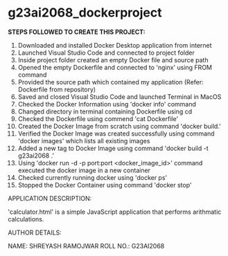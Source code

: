 # g23ai2068_dockerproject

<b> STEPS FOLLOWED TO CREATE THIS PROJECT: </b>

1. Downloaded and installed Docker Desktop application from internet
2. Launched Visual Studio Code and connected to project folder
3. Inside project folder created an empty Docker file and source path
4. Opened the empty Dockerfile and connected to 'nginx' using FROM command
5. Provided the source path which contained my application (Refer: Dockerfile from repository)
6. Saved and closed Visual Studio Code and launched Terminal in MacOS
7. Checked the Docker Information using 'docker info' command
8. Changed directory in terminal containing Dockerfile using cd
9. Checked the Dockerfile using commend 'cat Dockerfile'
10. Created the Docker Image from scratch using command 'docker build.'
11. Verified the Docker Image was created successfully using command 'docker images' which lists all existing images
12. Added a new tag to Docker Image using command 'docker build -t g23ai2068 .'
13. Using 'docker run -d -p port:port <docker_image_id>' command executed the docker image in a new container
14. Checked currently running docker using 'docker ps'
15. Stopped the Docker Container using command 'docker stop'



APPLICATION DESCRIPTION:

'calculator.html' is a simple JavaScript application that performs arithmatic calculations.



AUTHOR DETAILS:

NAME: SHREYASH RAMOJWAR
ROLL NO.: G23AI2068
